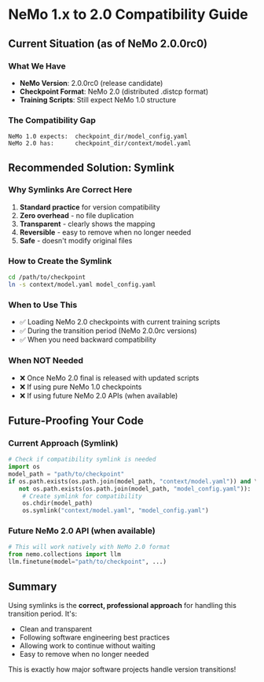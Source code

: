 # NeMo 1.x to 2.0 Compatibility Guide

## Current Situation (as of NeMo 2.0.0rc0)

### What We Have
- **NeMo Version**: 2.0.0rc0 (release candidate)
- **Checkpoint Format**: NeMo 2.0 (distributed .distcp format)
- **Training Scripts**: Still expect NeMo 1.0 structure

### The Compatibility Gap
```
NeMo 1.0 expects:  checkpoint_dir/model_config.yaml
NeMo 2.0 has:      checkpoint_dir/context/model.yaml
```

## Recommended Solution: Symlink

### Why Symlinks Are Correct Here
1. **Standard practice** for version compatibility
2. **Zero overhead** - no file duplication
3. **Transparent** - clearly shows the mapping
4. **Reversible** - easy to remove when no longer needed
5. **Safe** - doesn't modify original files

### How to Create the Symlink
```bash
cd /path/to/checkpoint
ln -s context/model.yaml model_config.yaml
```

### When to Use This
- ✅ Loading NeMo 2.0 checkpoints with current training scripts
- ✅ During the transition period (NeMo 2.0.0rc versions)
- ✅ When you need backward compatibility

### When NOT Needed
- ❌ Once NeMo 2.0 final is released with updated scripts
- ❌ If using pure NeMo 1.0 checkpoints
- ❌ If using future NeMo 2.0 APIs (when available)

## Future-Proofing Your Code

### Current Approach (Symlink)
```python
# Check if compatibility symlink is needed
import os
model_path = "path/to/checkpoint"
if os.path.exists(os.path.join(model_path, "context/model.yaml")) and \
   not os.path.exists(os.path.join(model_path, "model_config.yaml")):
    # Create symlink for compatibility
    os.chdir(model_path)
    os.symlink("context/model.yaml", "model_config.yaml")
```

### Future NeMo 2.0 API (when available)
```python
# This will work natively with NeMo 2.0 format
from nemo.collections import llm
llm.finetune(model="path/to/checkpoint", ...)
```

## Summary

Using symlinks is the **correct, professional approach** for handling this transition period. It's:
- Clean and transparent
- Following software engineering best practices
- Allowing work to continue without waiting
- Easy to remove when no longer needed

This is exactly how major software projects handle version transitions!
